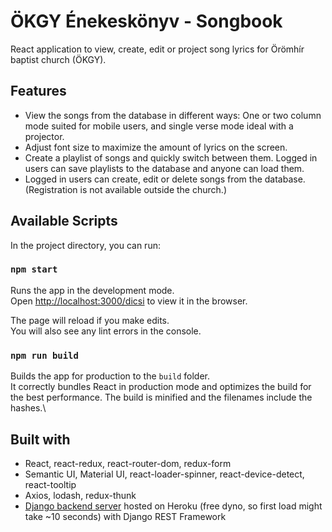 # ÖKGY Énekeskönyv - Songbook

React application to view, create, edit or project song lyrics for Örömhír baptist church (ÖKGY).

## Features

- View the songs from the database in different ways: One or two column mode suited for mobile users, and single verse mode ideal with a projector.
- Adjust font size to maximize the amount of lyrics on the screen.
- Create a playlist of songs and quickly switch between them. Logged in users can save playlists to the database and anyone can load them.
- Logged in users can create, edit or delete songs from the database. (Registration is not available outside the church.)

## Available Scripts

In the project directory, you can run:

### `npm start`

Runs the app in the development mode.\
Open [http://localhost:3000/dicsi](http://localhost:3000/dicsi) to view it in the browser.

The page will reload if you make edits.\
You will also see any lint errors in the console.

### `npm run build`

Builds the app for production to the `build` folder.\
It correctly bundles React in production mode and optimizes the build for the best performance.
The build is minified and the filenames include the hashes.\

## Built with

- React, react-redux, react-router-dom, redux-form
- Semantic UI, Material UI, react-loader-spinner, react-device-detect, react-tooltip
- Axios, lodash, redux-thunk
- [Django backend server](https://github.com/Tschonti/dicsi-api) hosted on Heroku (free dyno, so first load might take ~10 seconds) with Django REST Framework
